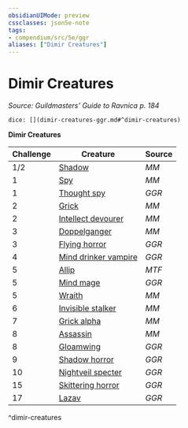 ```yaml
---
obsidianUIMode: preview
cssclasses: json5e-note
tags:
- compendium/src/5e/ggr
aliases: ["Dimir Creatures"]
---
```

# Dimir Creatures
*Source: Guildmasters' Guide to Ravnica p. 184* 

`dice: [](dimir-creatures-ggr.md#^dimir-creatures)`

**Dimir Creatures**

| Challenge | Creature | Source |
|-----------|----------|--------|
| 1/2 | [Shadow](b_shadow.md) | *MM* |
| 1 | [Spy](b_spy.md) | *MM* |
| 1 | [Thought spy](b_thought-spy-ggr.md) | *GGR* |
| 2 | [Grick](b_grick.md) | *MM* |
| 2 | [Intellect devourer](b_intellect-devourer.md) | *MM* |
| 3 | [Doppelganger](b_doppelganger.md) | *MM* |
| 3 | [Flying horror](b_flying-horror-ggr.md) | *GGR* |
| 4 | [Mind drinker vampire](b_mind-drinker-vampire-ggr.md) | *GGR* |
| 5 | [Allip](b_allip-mpmm.md) | *MTF* |
| 5 | [Mind mage](b_mind-mage-ggr.md) | *GGR* |
| 5 | [Wraith](b_wraith.md) | *MM* |
| 6 | [Invisible stalker](b_invisible-stalker.md) | *MM* |
| 7 | [Grick alpha](b_grick-alpha.md) | *MM* |
| 8 | [Assassin](b_assassin.md) | *MM* |
| 8 | [Gloamwing](b_gloamwing-ggr.md) | *GGR* |
| 9 | [Shadow horror](b_shadow-horror-ggr.md) | *GGR* |
| 10 | [Nightveil specter](b_nightveil-specter-ggr.md) | *GGR* |
| 15 | [Skittering horror](b_skittering-horror-ggr.md) | *GGR* |
| 17 | [Lazav](b_lazav-ggr.md) | *GGR* |
^dimir-creatures